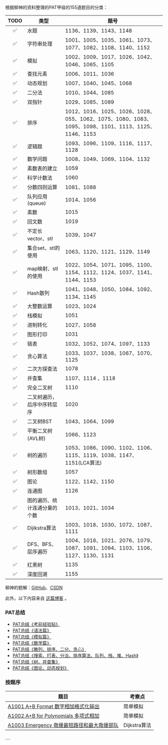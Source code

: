 

根据柳神的资料整理的PAT甲级的155道题目的分类：

|TODO|类型|题号|
|:--:|----|----|
|:white_check_mark:				|水题				|					1136、1139、1143、1148|
|:white_check_mark:		|字符串处理		|					1001、1005、1035、1061、1073、1077、1082、1108、1140、1152|
|:white_check_mark:				|模拟				|					1002、1009、1017、1026、1042、1046、1065、1105|
|:white_check_mark:		|查找元素		|						1006、1011、1036|
|:white_check_mark:		|动态规划		|						1007、1040、1045、1068|
|:white_check_mark:					|二分法					|			1010、1044、1085|
|:white_check_mark:				|双指针				|				1029、1085、1089|
|:white_check_mark:				|排序				|					1012、1016、1025、1026、1028、055、1062、1075、1080、1083、1095、1098、1101、1113、1125、1146、1153|
|:white_check_mark:					|逻辑题					| 1093、1096、1109、1116、1117、1128 |
|:white_check_mark:				|数学问题				| 1008、1049、1069、1104、1132 |
|:white_check_mark:				|素数表的建立				|			1059|
|:white_check_mark:			|科学计数法			|				1060|
|:white_check_mark:			|分数四则运算			|				1081、1088|
|:white_check_mark:			|队列应用(queue)			|			1014、1056|
|:white_check_mark:				|素数				|					1015|
|:white_check_mark:					|回文数					|			1019|
|:white_check_mark:		|不定长vector、stl		|			1039、1047|
|:white_check_mark:		|集合set、stl的使用		| 1063、1120、1121、1129、1149 |
|:white_check_mark:		|map映射、stl的使用		|			1022、1054、1071、1095、1100、1154、1112、1124、1037、1141、1144、1153|
|:white_check_mark:				|Hash散列				|				1041、1048、1050、1084、1092、1134、1145|
|:white_check_mark:					|大整数运算					|		1023、1024|
|:white_check_mark:					|栈模拟					|			1051|
|:white_check_mark:				|进制转化				|				1027、1058|
|:white_check_mark:				|图形打印				|				1031|
|:white_check_mark:						|链表						| 1032、1052、1074、1097、1133 |
|:white_check_mark:				|贪心算法				|				1033、1037、1038、1067、1070、1125|
|:white_check_mark:			|二次方探查法			|				1078|
|:white_check_mark:					|并查集					|			1107、1114 、1118|
|:white_check_mark:				|完全二叉树				| 1110 |
|:white_check_mark:	|二叉树遍历，后序中序转层序	|			1020|
|:white_check_mark:			|二叉树BST			|				1043、1064、1099|
|:white_check_mark:		|平衡二叉树(AVL树)		|				1066、1123|
|:white_check_mark:				|树的遍历				| 1053、1086、1090、1102、1106、1115、1119、1038、1147、1151(LCA算法) |
|:white_check_mark:					|树形数组					|			1057|
|:white_check_mark:						|图论						|			1122、1142、1150|
|:white_check_mark:						|连通图						| 1126 |
|:white_check_mark:	|图的遍历、统计连通分量的个数	|			1013、1021、1034|
|:white_check_mark:			|Dijikstra算法			| 1003、1018、1030、1072、1087、1111 |
|:white_check_mark:		|DFS、BFS、层序遍历		|			1004、1018、1021、2076、1079、1087、1091、1094、1103、1106、1127、1130、1131|
|:white_check_mark:				|红黑树				|				1135|
|:white_check_mark:				|深度回溯				|				1155|

柳神的题解：[GitHub](https://github.com/liuchuo/PAT)、[CSDN](https://liuchuo.blog.csdn.net/)





此外，以下内容来自 [这篇博客](https://blog.csdn.net/a617976080/article/details/89676670) 。

### PAT总结

- [PAT总结《考前经验贴》](https://blog.csdn.net/a617976080/article/details/100107317)
- [PAT总结《语法篇》](https://blog.csdn.net/a617976080/article/details/100094998)
- [PAT总结《模拟篇》](https://blog.csdn.net/a617976080/article/details/100095143)
- [PAT总结《数学篇》](https://blog.csdn.net/a617976080/article/details/100154531)
- [PAT总结《散列、排序、二分、贪心》](https://blog.csdn.net/a617976080/article/details/100515964)
- [PAT总结《搜索、打表、分治、排序算法、队列、栈、堆、Hash》](https://blog.csdn.net/a617976080/article/details/100548008)
- [PAT总结《树、并查集》](https://blog.csdn.net/a617976080/article/details/100556665)
- [PAT总结《图论、动态规划》](https://blog.csdn.net/a617976080/article/details/100571765)

### 按题序

| 题目                                                         | 考察点       |
| ------------------------------------------------------------ | ------------ |
| [A1001 A+B Format 数字相加格式化输出](https://blog.csdn.net/a617976080/article/details/89052748) | 简单模拟     |
| [A1002 A+B for Polynomials 多项式相加](https://blog.csdn.net/a617976080/article/details/89053218) | 简单模拟     |
| [A1003 Emergency 救援最短路径和最大救援部队](https://blog.csdn.net/a617976080/article/details/89087393) | Dijkstra算法 |

....
